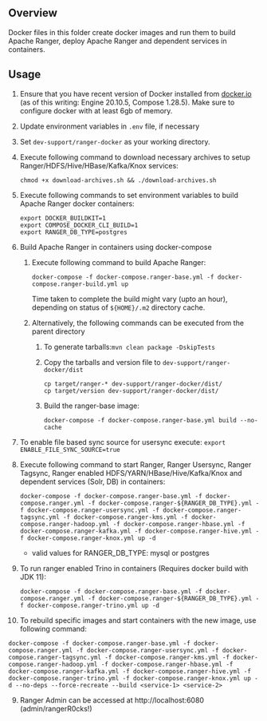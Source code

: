 <!---
Licensed to the Apache Software Foundation (ASF) under one
or more contributor license agreements.  See the NOTICE file
distributed with this work for additional information
regarding copyright ownership.  The ASF licenses this file
to you under the Apache License, Version 2.0 (the
"License"); you may not use this file except in compliance
with the License.  You may obtain a copy of the License at

  http://www.apache.org/licenses/LICENSE-2.0

Unless required by applicable law or agreed to in writing,
software distributed under the License is distributed on an
"AS IS" BASIS, WITHOUT WARRANTIES OR CONDITIONS OF ANY
KIND, either express or implied.  See the License for the
specific language governing permissions and limitations
under the License.
-->

## Overview

Docker files in this folder create docker images and run them to build Apache Ranger, deploy Apache Ranger and dependent services in containers.

## Usage

1. Ensure that you have recent version of Docker installed from [docker.io](http://www.docker.io) (as of this writing: Engine 20.10.5, Compose 1.28.5).
   Make sure to configure docker with at least 6gb of memory.

2. Update environment variables in ```.env``` file, if necessary

3. Set ```dev-support/ranger-docker``` as your working directory.

4. Execute following command to download necessary archives to setup Ranger/HDFS/Hive/HBase/Kafka/Knox services:
   ~~~
   chmod +x download-archives.sh && ./download-archives.sh
   ~~~

5. Execute following commands to set environment variables to build Apache Ranger docker containers:
   ~~~
   export DOCKER_BUILDKIT=1
   export COMPOSE_DOCKER_CLI_BUILD=1
   export RANGER_DB_TYPE=postgres
   ~~~

6. Build Apache Ranger in containers using docker-compose

   1. Execute following command to build Apache Ranger:
      ~~~
      docker-compose -f docker-compose.ranger-base.yml -f docker-compose.ranger-build.yml up
      ~~~

      Time taken to complete the build might vary (upto an hour), depending on status of ```${HOME}/.m2``` directory cache.

   2. Alternatively, the following commands can be executed from the parent directory
      1. To generate tarballs:```mvn clean package -DskipTests```

      2. Copy the tarballs and version file to ```dev-support/ranger-docker/dist```
         ~~~
         cp target/ranger-* dev-support/ranger-docker/dist/
         cp target/version dev-support/ranger-docker/dist/
         ~~~

      3. Build the ranger-base image:
         ~~~
         docker-compose -f docker-compose.ranger-base.yml build --no-cache
         ~~~
7. To enable file based sync source for usersync execute: ```export ENABLE_FILE_SYNC_SOURCE=true```

8. Execute following command to start Ranger, Ranger Usersync, Ranger Tagsync, Ranger enabled HDFS/YARN/HBase/Hive/Kafka/Knox and dependent services (Solr, DB) in containers:
   ~~~
   docker-compose -f docker-compose.ranger-base.yml -f docker-compose.ranger.yml -f docker-compose.ranger-${RANGER_DB_TYPE}.yml -f docker-compose.ranger-usersync.yml -f docker-compose.ranger-tagsync.yml -f docker-compose.ranger-kms.yml -f docker-compose.ranger-hadoop.yml -f docker-compose.ranger-hbase.yml -f docker-compose.ranger-kafka.yml -f docker-compose.ranger-hive.yml -f docker-compose.ranger-knox.yml up -d
   ~~~

	- valid values for RANGER_DB_TYPE: mysql or postgres
9. To run ranger enabled Trino in containers (Requires docker build with JDK 11):
   ~~~
   docker-compose -f docker-compose.ranger-base.yml -f docker-compose.ranger.yml -f docker-compose.ranger-${RANGER_DB_TYPE}.yml -f docker-compose.ranger-trino.yml up -d
   ~~~

10. To rebuild specific images and start containers with the new image, use following command:
   ~~~
   docker-compose -f docker-compose.ranger-base.yml -f docker-compose.ranger.yml -f docker-compose.ranger-usersync.yml -f docker-compose.ranger-tagsync.yml -f docker-compose.ranger-kms.yml -f docker-compose.ranger-hadoop.yml -f docker-compose.ranger-hbase.yml -f docker-compose.ranger-kafka.yml -f docker-compose.ranger-hive.yml -f docker-compose.ranger-trino.yml -f docker-compose.ranger-knox.yml up -d --no-deps --force-recreate --build <service-1> <service-2>
   ~~~

9. Ranger Admin can be accessed at http://localhost:6080 (admin/rangerR0cks!)
